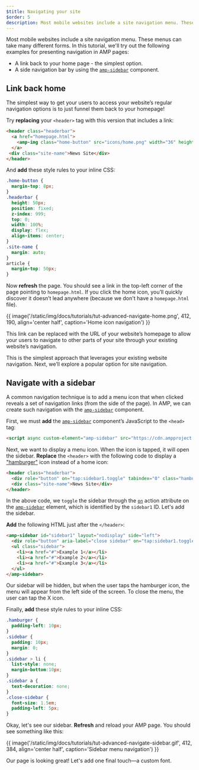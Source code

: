 ```yaml
---
$title: Navigating your site
$order: 5
description: Most mobile websites include a site navigation menu. These menus can take many different forms. In this tutorial, we'll try out the following examples for ...
---
```


Most mobile websites include a site navigation menu. These menus can take many different forms. In this tutorial, we'll try out the following examples for presenting navigation in AMP pages:

- A link back to your home page - the simplest option.
- A side navigation bar by using the [`amp-sidebar`](../../../../documentation/components/reference/amp-sidebar.md) component.

## Link back home

The simplest way to get your users to access your website’s regular navigation options is to just funnel them back to your homepage!

Try **replacing** your `<header>` tag with this version that includes a link:

```html
<header class="headerbar">
  <a href="homepage.html">
    <amp-img class="home-button" src="icons/home.png" width="36" height="36"></amp-img>
  </a>
 <div class="site-name">News Site</div>
</header>
```

And **add** these style rules to your inline CSS:

```css
.home-button {
  margin-top: 8px;
}
.headerbar {
  height: 50px;
  position: fixed;
  z-index: 999;
  top: 0;
  width: 100%;
  display: flex;
  align-items: center;
}
.site-name {
  margin: auto;
}
article {
  margin-top: 50px;
}
```

Now **refresh** the page. You should see a link in the top-left corner of the page pointing to `homepage.html`.  If you click the home icon, you’ll quickly discover it doesn’t lead anywhere (because we don't have a `homepage.html` file).

{{ image('/static/img/docs/tutorials/tut-advanced-navigate-home.png', 412, 190, align='center half', caption='Home icon navigation') }}

This link can be replaced with the URL of your website’s homepage to allow your users to navigate to other parts of your site through your existing website’s navigation.

This is the simplest approach that leverages your existing website navigation. Next, we’ll explore a popular option for site navigation.

## Navigate with a sidebar

A common navigation technique is to add a menu icon that when clicked reveals a set of navigation links (from the side of the page). In AMP,  we can create such navigation with the [`amp-sidebar`](../../../../documentation/components/reference/amp-sidebar.md) component.

First, we must **add** the [`amp-sidebar`](../../../../documentation/components/reference/amp-sidebar.md) component’s JavaScript to the `<head>` tag:

```html
<script async custom-element="amp-sidebar" src="https://cdn.ampproject.org/v0/amp-sidebar-0.1.js"></script>
```

Next, we want to display a menu icon.  When the icon is tapped, it will open the sidebar. **Replace** the `<header>` with the following code to display a ["hamburger"](https://en.wikipedia.org/wiki/Hamburger_button) icon instead of a home icon:

```html
<header class="headerbar">
  <div role="button" on="tap:sidebar1.toggle" tabindex="0" class="hamburger">☰</div>
  <div class="site-name">News Site</div>
</header>
```

In the above code, we `toggle` the sidebar through the [`on`](../../../../documentation/guides-and-tutorials/learn/amp-actions-and-events.md) action attribute on the [`amp-sidebar`](../../../../documentation/components/reference/amp-sidebar.md) element, which is identified by the `sidebar1` ID.  Let's add the sidebar.

**Add** the following HTML just after the `</header>`:

```html
<amp-sidebar id="sidebar1" layout="nodisplay" side="left">
  <div role="button" aria-label="close sidebar" on="tap:sidebar1.toggle" tabindex="0" class="close-sidebar">✕</div>
  <ul class="sidebar">
    <li><a href="#">Example 1</a></li>
    <li><a href="#">Example 2</a></li>
    <li><a href="#">Example 3</a></li>
  </ul>
</amp-sidebar>
```

Our sidebar will be hidden, but when the user taps the hamburger icon, the menu will appear from the left side of the screen.  To close the menu, the user can tap the X icon.

Finally, **add** these style rules to your inline CSS:

```css
.hamburger {
  padding-left: 10px;
}
.sidebar {
  padding: 10px;
  margin: 0;
}
.sidebar > li {
  list-style: none;
  margin-bottom:10px;
}
.sidebar a {
  text-decoration: none;
}
.close-sidebar {
  font-size: 1.5em;
  padding-left: 5px;
}
```

Okay, let's see our sidebar. **Refresh** and reload your AMP page.  You should see something like this:

{{ image('/static/img/docs/tutorials/tut-advanced-navigate-sidebar.gif', 412, 384, align='center half', caption='Sidebar menu navigation') }}

Our page is looking great!  Let's add one final touch&mdash;a custom font.
